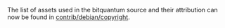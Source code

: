 The list of assets used in the bitquantum source and their attribution can now be found in [contrib/debian/copyright](../contrib/debian/copyright).
